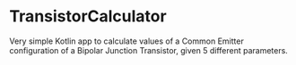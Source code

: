 # TransistorCalculator
Very simple Kotlin app to calculate values of a Common Emitter configuration of a Bipolar Junction Transistor, given 5 different parameters.